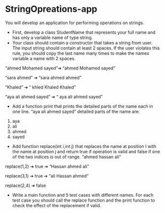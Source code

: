 # StringOpreations-app
 
You will develop an application for performing operations on strings.
- First, develop a class StudentName that represents your full name and has only a variable name
of type string.
- Your class should contain a constructor that takes a string from user. The input string should
contain at least 2 spaces. If the user violates this rule, you should copy the last name many times
to make the names variable a name with 2 spaces.

“ahmed Mohamed sayed”➔ “ahmed Mohamed sayed”

“sara ahmed” ➔ “sara ahmed ahmed”

“Khaled” ➔ “ khled Khaled Khaled”

“aya ali ahmed sayed” ➔ “ aya ali ahmed sayed”

- Add a function print that prints the detailed parts of the name each in one line.
“aya ali ahmed sayed”
detailed parts of the name are:
1) aya
2) ali
3) ahmed
4) sayed
- Add function replace(int i,int j) that replaces the name at position I with the name at position j
and return true if operation is valid and false if one of the two indices is out of range.
“ahmed hassan ali”

replace(1,2) ➔ true ➔ “Hassan ahmed ali”

replace(3,1) ➔ true ➔ “ali Hassan ahmed”

replace(2,4) ➔ false

- Write a main function and 5 test cases with different names. For each test case you should call
the replace function and the print function to check the effect of the replacement if valid.
